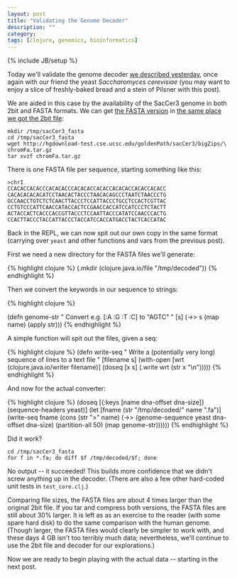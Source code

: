 ```yaml
---
layout: post
title: "Validating the Genome Decoder"
description: ""
category: 
tags: [clojure, genomics, bioinformatics]
---
```

{% include JB/setup %}

Today we'll validate the genome decoder [we described
yesterday](/2013/07/06/a-two-bit-decoder/), once again with our friend
the yeast *Saccharomyces cerevisiae* (you may want to enjoy a slice of
freshly-baked bread and a stein of Pilsner with this post).

We are aided in this case by the availability of the SacCer3 genome in
both 2bit and FASTA formats. We can get [the FASTA
version](http://hgdownload-test.cse.ucsc.edu/goldenPath/sacCer3/bigZips/chromFa.tar.gz)
in [the same place we got the 2bit
file](http://hgdownload-test.cse.ucsc.edu/goldenPath/sacCer3/bigZips/):

    mkdir /tmp/sacCer3_fasta
    cd /tmp/sacCer3_fasta
    wget http://hgdownload-test.cse.ucsc.edu/goldenPath/sacCer3/bigZips/\
    chromFa.tar.gz
    tar xvzf chromFa.tar.gz

There is one FASTA file per sequence, starting something like this:

    >chrI
    CCACACCACACCCACACACCCACACACCACACCACACACCACACCACACC
    CACACACACACATCCTAACACTACCCTAACACAGCCCTAATCTAACCCTG
    GCCAACCTGTCTCTCAACTTACCCTCCATTACCCTGCCTCCACTCGTTAC
    CCTGTCCCATTCAACCATACCACTCCGAACCACCATCCATCCCTCTACTT
    ACTACCACTCACCCACCGTTACCCTCCAATTACCCATATCCAACCCACTG
    CCACTTACCCTACCATTACCCTACCATCCACCATGACCTACTCACCATAC

Back in the REPL, we can now spit out our own copy in the same format
(carrying over `yeast` and other functions and vars from the previous
post).

First we need a new directory for the FASTA files we'll generate:

{% highlight clojure %}
(.mkdir (clojure.java.io/file "/tmp/decoded"))
{% endhighlight %}

Then we convert the keywords in our sequence to strings:

{% highlight clojure %}

(defn genome-str
  "
  Convert e.g. [:A :G :T :C] to \"AGTC\"
  "
  [s]
  (->> s
       (map name)
       (apply str)))
{% endhighlight %}

A simple function will spit out the files, given a seq:

{% highlight clojure %}
(defn write-seq 
  "
  Write a (potentially very long) sequence of lines to a text file
  "
  [filename s]
  (with-open [wrt (clojure.java.io/writer filename)]
    (doseq [x s]
      (.write wrt (str x "\n")))))
{% endhighlight %}

And now for the actual converter:

{% highlight clojure %}
(doseq [{:keys [name dna-offset dna-size]} (sequence-headers yeast)]
  (let [fname (str "/tmp/decoded/" name ".fa")]
    (write-seq fname
               (cons (str ">" name)
                     (->> (genome-sequence yeast dna-offset dna-size)
                          (partition-all 50)
                          (map genome-str))))))
{% endhighlight %}

Did it work?

    cd /tmp/sacCer3_fasta
    for f in *.fa; do diff $f /tmp/decoded/$f; done

No output -- it succeeded! This builds more confidence that we didn't
screw anything up in the decoder. (There are also a few other
hard-coded unit tests in `test_core.clj`.)

Comparing file sizes, the FASTA files are about 4 times larger than
the original 2bit file. If you tar and compress both versions, the
FASTA files are still about 30% larger. It is left as as an exercise
to the reader (with some spare hard disk) to do the same comparison
with the human genome. (Though larger, the FASTA files would clearly
be simpler to work with, and these days 4 GB isn't too terribly much
data; nevertheless, we'll continue to use the 2bit file and decoder
for our explorations.)

Now we are ready to begin playing with the actual data -- starting in
the next post.

